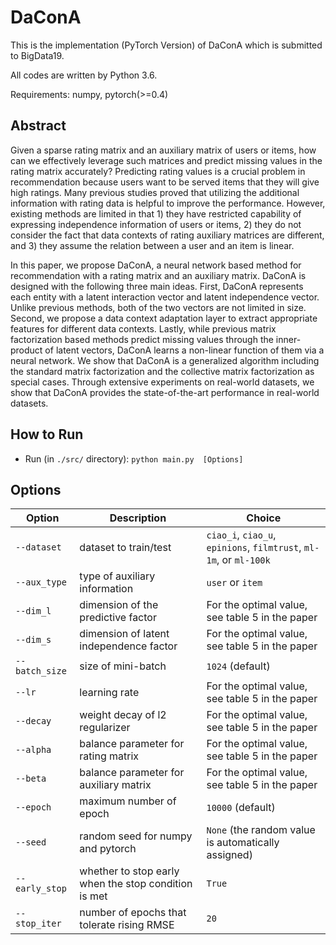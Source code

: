 # DaConA
This is the implementation (PyTorch Version) of DaConA which is submitted to BigData19.

All codes are written by Python 3.6.

Requirements: numpy, pytorch(>=0.4)

## Abstract
Given a sparse rating matrix and an auxiliary matrix of users or items, how can we effectively leverage such matrices and predict missing values in the rating matrix accurately? Predicting rating values is a crucial problem in recommendation because users want to be served items that they will give high ratings. Many previous studies proved that utilizing the additional information with rating data is helpful to improve the performance. 
However, existing methods are limited in that 1) they have restricted capability of expressing independence information of users or items, 2) they do not consider the fact that data contexts of rating auxiliary matrices are different, and 3) they assume the relation between a user and an item is linear. 

In this paper, we propose DaConA, a neural network based method for recommendation with a rating matrix and an auxiliary matrix. DaConA is designed with the following three main ideas. First, DaConA represents each entity with a latent interaction vector and latent independence vector. Unlike previous methods, both of the two vectors are not limited in size. Second, we propose a data context adaptation layer to extract appropriate features for different data contexts. Lastly, while previous matrix factorization based methods predict missing values through the inner-product of latent vectors, DaConA learns a non-linear function of them via a neural network. We show that DaConA is a generalized algorithm including the standard matrix factorization and the collective matrix factorization as special cases. Through extensive experiments on real-world datasets, we show that DaConA provides the state-of-the-art performance in real-world datasets.

## How to Run
  - Run (in `./src/` directory): `python main.py  [Options]`

## Options

| Option  | Description | Choice  |
| ------  | ----------- | ------  |
|`--dataset` | dataset to train/test | `ciao_i`, `ciao_u`, `epinions`, `filmtrust`, `ml-1m`, or `ml-100k`|
|`--aux_type` | type of auxiliary information | `user` or `item`|
|`--dim_l` | dimension of the predictive factor | For the optimal value, see table 5 in the paper|
|`--dim_s` | dimension of latent independence factor | For the optimal value, see table 5 in the paper|
|`--batch_size` | size of mini-batch | `1024` (default)|
|`--lr` | learning rate | For the optimal value, see table 5 in the paper|
|`--decay` | weight decay of l2 regularizer | For the optimal value, see table 5 in the paper|
|`--alpha` | balance parameter for rating matrix | For the optimal value, see table 5 in the paper|
|`--beta` | balance parameter for auxiliary matrix | For the optimal value, see table 5 in the paper|
|`--epoch` | maximum number of epoch | `10000` (default)|
|`--seed` | random seed for numpy and pytorch | `None` (the random value is automatically assigned)|
|`--early_stop` | whether to stop early when the stop condition is met | `True`|
|`--stop_iter` | number of epochs that tolerate rising RMSE | `20`|

